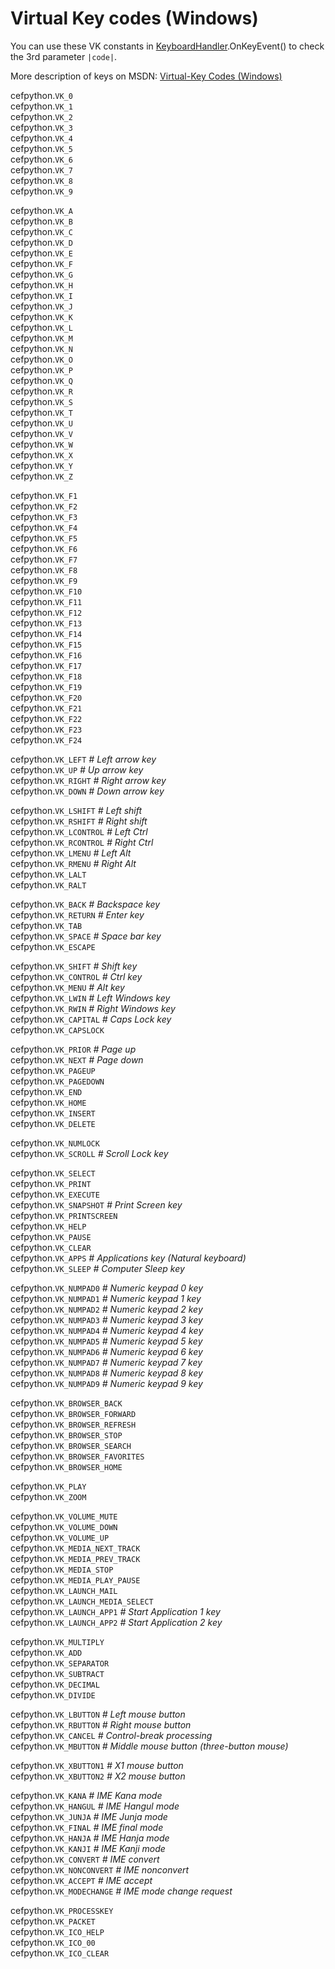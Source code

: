 # Virtual Key codes (Windows) #

You can use these VK constants in [KeyboardHandler](KeyboardHandler.md).OnKeyEvent() to check the 3rd parameter `|code|`.

More description of keys on MSDN: [Virtual-Key Codes (Windows)](http://msdn.microsoft.com/en-us/library/dd375731(v=vs.85).aspx)

cefpython.`VK_0` <i></i> <br>
cefpython.<code>VK_1</code> <i></i> <br>
cefpython.<code>VK_2</code> <i></i> <br>
cefpython.<code>VK_3</code> <i></i> <br>
cefpython.<code>VK_4</code> <i></i> <br>
cefpython.<code>VK_5</code> <i></i> <br>
cefpython.<code>VK_6</code> <i></i> <br>
cefpython.<code>VK_7</code> <i></i> <br>
cefpython.<code>VK_8</code> <i></i> <br>
cefpython.<code>VK_9</code> <i></i> <br>

cefpython.<code>VK_A</code> <i></i> <br>
cefpython.<code>VK_B</code> <i></i> <br>
cefpython.<code>VK_C</code> <i></i> <br>
cefpython.<code>VK_D</code> <i></i> <br>
cefpython.<code>VK_E</code> <i></i> <br>
cefpython.<code>VK_F</code> <i></i> <br>
cefpython.<code>VK_G</code> <i></i> <br>
cefpython.<code>VK_H</code> <i></i> <br>
cefpython.<code>VK_I</code> <i></i> <br>
cefpython.<code>VK_J</code> <i></i> <br>
cefpython.<code>VK_K</code> <i></i> <br>
cefpython.<code>VK_L</code> <i></i> <br>
cefpython.<code>VK_M</code> <i></i> <br>
cefpython.<code>VK_N</code> <i></i> <br>
cefpython.<code>VK_O</code> <i></i> <br>
cefpython.<code>VK_P</code> <i></i> <br>
cefpython.<code>VK_Q</code> <i></i> <br>
cefpython.<code>VK_R</code> <i></i> <br>
cefpython.<code>VK_S</code> <i></i> <br>
cefpython.<code>VK_T</code> <i></i> <br>
cefpython.<code>VK_U</code> <i></i> <br>
cefpython.<code>VK_V</code> <i></i> <br>
cefpython.<code>VK_W</code> <i></i> <br>
cefpython.<code>VK_X</code> <i></i> <br>
cefpython.<code>VK_Y</code> <i></i> <br>
cefpython.<code>VK_Z</code> <i></i> <br>

cefpython.<code>VK_F1</code> <i></i> <br>
cefpython.<code>VK_F2</code> <i></i> <br>
cefpython.<code>VK_F3</code> <i></i> <br>
cefpython.<code>VK_F4</code> <i></i> <br>
cefpython.<code>VK_F5</code> <i></i> <br>
cefpython.<code>VK_F6</code> <i></i> <br>
cefpython.<code>VK_F7</code> <i></i> <br>
cefpython.<code>VK_F8</code> <i></i> <br>
cefpython.<code>VK_F9</code> <i></i> <br>
cefpython.<code>VK_F10</code> <i></i> <br>
cefpython.<code>VK_F11</code> <i></i> <br>
cefpython.<code>VK_F12</code> <i></i> <br>
cefpython.<code>VK_F13</code> <i></i> <br>
cefpython.<code>VK_F14</code> <i></i> <br>
cefpython.<code>VK_F15</code> <i></i> <br>
cefpython.<code>VK_F16</code> <i></i> <br>
cefpython.<code>VK_F17</code> <i></i> <br>
cefpython.<code>VK_F18</code> <i></i> <br>
cefpython.<code>VK_F19</code> <i></i> <br>
cefpython.<code>VK_F20</code> <i></i> <br>
cefpython.<code>VK_F21</code> <i></i> <br>
cefpython.<code>VK_F22</code> <i></i> <br>
cefpython.<code>VK_F23</code> <i></i> <br>
cefpython.<code>VK_F24</code> <i></i> <br>

cefpython.<code>VK_LEFT</code> <i># Left arrow key</i> <br>
cefpython.<code>VK_UP</code> <i># Up arrow key</i> <br>
cefpython.<code>VK_RIGHT</code> <i># Right arrow key</i> <br>
cefpython.<code>VK_DOWN</code> <i># Down arrow key</i> <br>

cefpython.<code>VK_LSHIFT</code> <i># Left shift</i> <br>
cefpython.<code>VK_RSHIFT</code> <i># Right shift</i> <br>
cefpython.<code>VK_LCONTROL</code> <i># Left Ctrl</i> <br>
cefpython.<code>VK_RCONTROL</code> <i># Right Ctrl</i> <br>
cefpython.<code>VK_LMENU</code> <i># Left Alt</i> <br>
cefpython.<code>VK_RMENU</code> <i># Right Alt</i> <br>
cefpython.<code>VK_LALT</code> <i></i> <br>
cefpython.<code>VK_RALT</code> <i></i> <br>

cefpython.<code>VK_BACK</code> <i># Backspace key</i> <br>
cefpython.<code>VK_RETURN</code> <i># Enter key</i> <br>
cefpython.<code>VK_TAB</code> <i></i> <br>
cefpython.<code>VK_SPACE</code> <i># Space bar key</i> <br>
cefpython.<code>VK_ESCAPE</code> <i></i> <br>

cefpython.<code>VK_SHIFT</code> <i># Shift key</i> <br>
cefpython.<code>VK_CONTROL</code> <i># Ctrl key</i> <br>
cefpython.<code>VK_MENU</code> <i># Alt key</i> <br>
cefpython.<code>VK_LWIN</code> <i># Left Windows key</i> <br>
cefpython.<code>VK_RWIN</code> <i># Right Windows key</i> <br>
cefpython.<code>VK_CAPITAL</code> <i># Caps Lock key</i> <br>
cefpython.<code>VK_CAPSLOCK</code> <i></i> <br>

cefpython.<code>VK_PRIOR</code> <i># Page up</i> <br>
cefpython.<code>VK_NEXT</code> <i># Page down</i> <br>
cefpython.<code>VK_PAGEUP</code> <i></i> <br>
cefpython.<code>VK_PAGEDOWN</code> <i></i> <br>
cefpython.<code>VK_END</code> <i></i> <br>
cefpython.<code>VK_HOME</code> <i></i> <br>
cefpython.<code>VK_INSERT</code> <i></i> <br>
cefpython.<code>VK_DELETE</code> <i></i> <br>

cefpython.<code>VK_NUMLOCK</code> <i></i> <br>
cefpython.<code>VK_SCROLL</code> <i># Scroll Lock key</i> <br>

cefpython.<code>VK_SELECT</code> <i></i> <br>
cefpython.<code>VK_PRINT</code> <i></i> <br>
cefpython.<code>VK_EXECUTE</code> <i></i> <br>
cefpython.<code>VK_SNAPSHOT</code> <i># Print Screen key</i> <br>
cefpython.<code>VK_PRINTSCREEN</code> <i></i> <br>
cefpython.<code>VK_HELP</code> <i></i> <br>
cefpython.<code>VK_PAUSE</code> <i></i> <br>
cefpython.<code>VK_CLEAR</code> <i></i> <br>
cefpython.<code>VK_APPS</code> <i># Applications key (Natural keyboard)</i> <br>
cefpython.<code>VK_SLEEP</code> <i># Computer Sleep key</i> <br>

cefpython.<code>VK_NUMPAD0</code> <i># Numeric keypad 0 key</i> <br>
cefpython.<code>VK_NUMPAD1</code> <i># Numeric keypad 1 key</i> <br>
cefpython.<code>VK_NUMPAD2</code> <i># Numeric keypad 2 key</i> <br>
cefpython.<code>VK_NUMPAD3</code> <i># Numeric keypad 3 key</i> <br>
cefpython.<code>VK_NUMPAD4</code> <i># Numeric keypad 4 key</i> <br>
cefpython.<code>VK_NUMPAD5</code> <i># Numeric keypad 5 key</i> <br>
cefpython.<code>VK_NUMPAD6</code> <i># Numeric keypad 6 key</i> <br>
cefpython.<code>VK_NUMPAD7</code> <i># Numeric keypad 7 key</i> <br>
cefpython.<code>VK_NUMPAD8</code> <i># Numeric keypad 8 key</i> <br>
cefpython.<code>VK_NUMPAD9</code> <i># Numeric keypad 9 key</i> <br>

cefpython.<code>VK_BROWSER_BACK</code> <i></i> <br>
cefpython.<code>VK_BROWSER_FORWARD</code> <i></i> <br>
cefpython.<code>VK_BROWSER_REFRESH</code> <i></i> <br>
cefpython.<code>VK_BROWSER_STOP</code> <i></i> <br>
cefpython.<code>VK_BROWSER_SEARCH</code> <i></i> <br>
cefpython.<code>VK_BROWSER_FAVORITES</code> <i></i> <br>
cefpython.<code>VK_BROWSER_HOME</code> <i></i> <br>

cefpython.<code>VK_PLAY</code> <i></i> <br>
cefpython.<code>VK_ZOOM</code> <i></i> <br>

cefpython.<code>VK_VOLUME_MUTE</code> <i></i> <br>
cefpython.<code>VK_VOLUME_DOWN</code> <i></i> <br>
cefpython.<code>VK_VOLUME_UP</code> <i></i> <br>
cefpython.<code>VK_MEDIA_NEXT_TRACK</code> <i></i> <br>
cefpython.<code>VK_MEDIA_PREV_TRACK</code> <i></i> <br>
cefpython.<code>VK_MEDIA_STOP</code> <i></i> <br>
cefpython.<code>VK_MEDIA_PLAY_PAUSE</code> <i></i> <br>
cefpython.<code>VK_LAUNCH_MAIL</code> <i></i> <br>
cefpython.<code>VK_LAUNCH_MEDIA_SELECT</code> <i></i> <br>
cefpython.<code>VK_LAUNCH_APP1</code> <i># Start Application 1 key</i> <br>
cefpython.<code>VK_LAUNCH_APP2</code> <i># Start Application 2 key</i> <br>

cefpython.<code>VK_MULTIPLY</code> <i></i> <br>
cefpython.<code>VK_ADD</code> <i></i> <br>
cefpython.<code>VK_SEPARATOR</code> <i></i> <br>
cefpython.<code>VK_SUBTRACT</code> <i></i> <br>
cefpython.<code>VK_DECIMAL</code> <i></i> <br>
cefpython.<code>VK_DIVIDE</code> <i></i> <br>

cefpython.<code>VK_LBUTTON</code> <i># Left mouse button</i> <br>
cefpython.<code>VK_RBUTTON</code> <i># Right mouse button</i> <br>
cefpython.<code>VK_CANCEL</code> <i># Control-break processing</i> <br>
cefpython.<code>VK_MBUTTON</code> <i># Middle mouse button (three-button mouse)</i> <br>

cefpython.<code>VK_XBUTTON1</code> <i># X1 mouse button</i> <br>
cefpython.<code>VK_XBUTTON2</code> <i># X2 mouse button</i> <br>

cefpython.<code>VK_KANA</code> <i># IME Kana mode</i> <br>
cefpython.<code>VK_HANGUL</code> <i># IME Hangul mode</i> <br>
cefpython.<code>VK_JUNJA</code> <i># IME Junja mode</i> <br>
cefpython.<code>VK_FINAL</code> <i># IME final mode</i> <br>
cefpython.<code>VK_HANJA</code> <i># IME Hanja mode</i> <br>
cefpython.<code>VK_KANJI</code> <i># IME Kanji mode</i> <br>
cefpython.<code>VK_CONVERT</code> <i># IME convert</i> <br>
cefpython.<code>VK_NONCONVERT</code> <i># IME nonconvert</i> <br>
cefpython.<code>VK_ACCEPT</code> <i># IME accept</i> <br>
cefpython.<code>VK_MODECHANGE</code> <i># IME mode change request</i> <br>

cefpython.<code>VK_PROCESSKEY</code> <i></i> <br>
cefpython.<code>VK_PACKET</code> <i></i> <br>
cefpython.<code>VK_ICO_HELP</code> <i></i> <br>
cefpython.<code>VK_ICO_00</code> <i></i> <br>
cefpython.<code>VK_ICO_CLEAR</code> <i></i> <br>
